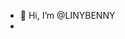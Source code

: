 - 👋 Hi, I’m @LINYBENNY
- 
<!---
LINYBENNY/LINYBENNY is a ✨ special ✨ repository because its `README.md` (this file) appears on your GitHub profile.
You can click the Preview link to take a look at your changes.
--->
